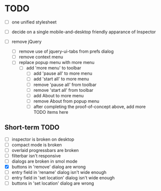 # TODO

- [ ] one unified stylesheet

- [ ] decide on a single mobile-and-desktop friendly apparance of Inspector

- [ ] remove jQuery
  - [ ] remove use of jquery-ui-tabs from prefs dialog
  - [ ] remove context menu
  - [ ] replace popup menu with more menu
    - [ ] add 'more menu' to toolbar
      - [ ] add 'pause all' to more menu
      - [ ] add 'start all' to more menu
      - [ ] remove 'pause all' from toolbar
      - [ ] remove 'start all' from toolbar
      - [ ] add About to more menu
      - [ ] remove About from popup menu
      - [ ] after completing the proof-of-concept above, add more TODO items here

## Short-term TODO
- [ ] inspector is broken on desktop
- [ ] compact mode is broken
- [ ] overlaid progressbars are broken
- [ ] filterbar isn't responsive
- [ ] dialogs are broken in smol mode
- [x] buttons in 'remove' dialog are wrong
- [ ] entry field in 'rename' dialog isn't wide enough
- [ ] entry field in 'set location' dialog isn't wide enough
- [ ] buttons in 'set location' dialog are wrong
